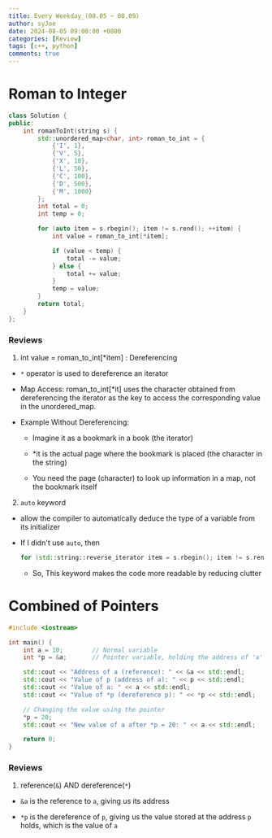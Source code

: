 ```yaml
---
title: Every Weekday_(08.05 ~ 08.09)
author: syJoe
date: 2024-08-05 09:00:00 +0800
categories: [Review]
tags: [c++, python]
comments: true
---
```


# Roman to Integer

```c++
class Solution {
public:
    int romanToInt(string s) {
        std::unordered_map<char, int> roman_to_int = {
            {'I', 1},
            {'V', 5},
            {'X', 10},
            {'L', 50},
            {'C', 100},
            {'D', 500},
            {'M', 1000}
        };
        int total = 0;
        int temp = 0;

        for (auto item = s.rbegin(); item != s.rend(); ++item) {
            int value = roman_to_int[*item];

            if (value < temp) {
                total -= value;
            } else {
                total += value;
            }
            temp = value;
        }
        return total;
    }
};
```

### Reviews

1. int value = roman_to_int[*item] : Dereferencing

- `*` operator is used to dereference an iterator

- Map Access: roman_to_int[*it] uses the character obtained from dereferencing the iterator as the  key to access the corresponding value in the unordered_map.

- Example Without Dereferencing:

    - Imagine it as a bookmark in a book (the iterator)

    - *it is the actual page where the bookmark is placed (the character in the string)

    - You need the page (character) to look up information in a map, not the bookmark itself

2. `auto` keyword

- allow the compiler to automatically deduce the type of a variable from its initializer

- If I didn't use `auto`, then

    ```c++
    for (std::string::reverse_iterator item = s.rbegin(); item != s.rend(); ++item)
    ```

    - So, This keyword makes the code more readable by reducing clutter

# Combined of Pointers

```c++
#include <iostream>

int main() {
    int a = 10;        // Normal variable
    int *p = &a;       // Pointer variable, holding the address of 'a'

    std::cout << "Address of a (reference): " << &a << std::endl;
    std::cout << "Value of p (address of a): " << p << std::endl;
    std::cout << "Value of a: " << a << std::endl;
    std::cout << "Value of *p (dereference p): " << *p << std::endl;

    // Changing the value using the pointer
    *p = 20;
    std::cout << "New value of a after *p = 20: " << a << std::endl;

    return 0;
}

```

### Reviews

1. reference(`&`) AND dereference(`*`)

- `&a` is the reference to `a`, giving us its address

- `*p` is the dereference of `p`, giving us the value stored at the address `p` holds, which is the value of `a`
